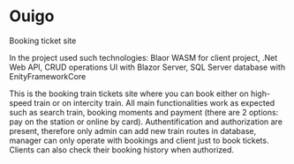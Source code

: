# Ouigo
Booking ticket site

In the project used such technologies: Blaor WASM for client project, .Net Web API, CRUD operations UI with Blazor Server, SQL Server database with EnityFrameworkCore

This is the booking train tickets site where you can book either on high-speed train or on intercity train. All main functionalities work as expected such as search train,
booking moments and payment (there are 2 options: pay on the station or online by card). Authentification and authorization are present, therefore only admin can add new 
train routes in database, manager can only operate with bookings and client just to book tickets. Clients can also check their booking history when authorized.
